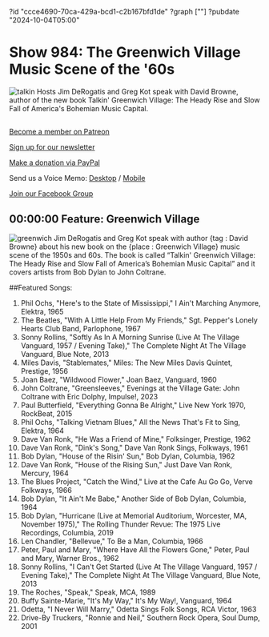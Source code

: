 ?id "ccce4690-70ca-429a-bcd1-c2b167bfd1de"
?graph [""]
?pubdate "2024-10-04T05:00"
# Show 984: The Greenwich Village Music Scene of the '60s
![talkin](https://static.soundopinions.org/images/2024/9781668639252.webp)
Hosts Jim DeRogatis and Greg Kot speak with David Browne, author of the new book Talkin' Greenwich Village: The Heady Rise and Slow Fall of America's Bohemian Music Capital.

## 

[Become a member on Patreon](https://bit.ly/3slWZvc)

[Sign up for our newsletter](https://bit.ly/3eEvRnG)

[Make a donation via PayPal](https://bit.ly/3dmt9lU)

Send us a Voice Memo: [Desktop](http://bit.ly/2RyD5Ah) / [Mobile](http://sayhi.chat/soundops)

[Join our Facebook Group](https://bit.ly/3sivr9T)


## 00:00:00 Feature: Greenwich Village
![greenwich](https://static.soundopinions.org/images/2024/9781668639252.webp)
Jim DeRogatis and Greg Kot speak with author {tag : David Browne} about his new book on the {place : Greenwich Village} music scene of the 1950s and 60s. The book is called “Talkin' Greenwich Village: The Heady Rise and Slow Fall of America’s Bohemian Music Capital” and it covers artists from Bob Dylan to John Coltrane.



##Featured Songs:

1. Phil Ochs, "Here's to the State of Mississippi," I Ain't Marching Anymore, Elektra, 1965
1. The Beatles, "With A Little Help From My Friends," Sgt. Pepper's Lonely Hearts Club Band, Parlophone, 1967
1. Sonny Rollins, "Softly As In A Morning Sunrise (Live At The Village Vanguard, 1957 / Evening Take)," The Complete Night At The Village Vanguard, Blue Note, 2013
1. Miles Davis, "Stablemates," Miles: The New Miles Davis Quintet, Prestige, 1956
1. Joan Baez, "Wildwood Flower," Joan Baez, Vanguard, 1960
1. John Coltrane, "Greensleeves," Evenings at the Village Gate: John Coltrane with Eric Dolphy, Impulse!, 2023
1. Paul Butterfield, "Everything Gonna Be Alright," Live New York 1970, RockBeat, 2015
1. Phil Ochs, "Talking Vietnam Blues," All the News That's Fit to Sing, Elektra, 1964
1. Dave Van Ronk, "He Was a Friend of Mine," Folksinger, Prestige, 1962
1. Dave Van Ronk, "Dink's Song," Dave Van Ronk Sings, Folkways, 1961
1. Bob Dylan, "House of the Risin' Sun," Bob Dylan, Columbia, 1962
1. Dave Van Ronk, "House of the Rising Sun," Just Dave Van Ronk, Mercury, 1964
1. The Blues Project, "Catch the Wind," Live at the Cafe Au Go Go, Verve Folkways, 1966
1. Bob Dylan, "It Ain't Me Babe," Another Side of Bob Dylan, Columbia, 1964
1. Bob Dylan, "Hurricane (Live at Memorial Auditorium, Worcester, MA, November 1975)," The Rolling Thunder Revue: The 1975 Live Recordings, Columbia, 2019
1. Len Chandler, "Bellevue," To Be a Man, Columbia, 1966
1. Peter, Paul and Mary, "Where Have All the Flowers Gone," Peter, Paul and Mary, Warner Bros., 1962
1. Sonny Rollins, "I Can't Get Started (Live At The Village Vanguard, 1957 / Evening Take)," The Complete Night At The Village Vanguard, Blue Note, 2013
1. The Roches, "Speak," Speak, MCA, 1989
1. Buffy Sainte-Marie, "It's My Way," It's My Way!, Vanguard, 1964
1. Odetta, "I Never Will Marry," Odetta Sings Folk Songs, RCA Victor, 1963
1. Drive-By Truckers, "Ronnie and Neil," Southern Rock Opera, Soul Dump, 2001